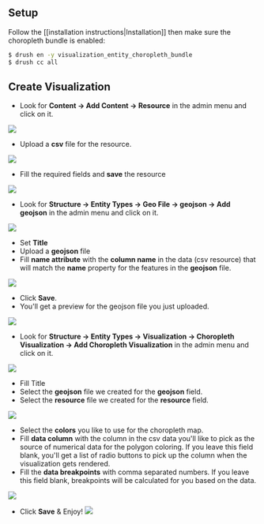 ## Setup

Follow the [[installation instructions|Installation]] then make sure the choropleth bundle is enabled:

```bash
$ drush en -y visualization_entity_choropleth_bundle
$ drush cc all
```

## Create Visualization

+ Look for **Content -> Add Content -> Resource** in the admin menu and click on it.

![](images/geojson-step-00.png)

+ Upload a **csv** file for the resource.

![](images/choropleth-step-00.png)

+ Fill the required fields and **save** the resource

![](images/choropleth-step-01.png)

+ Look for **Structure -> Entity Types -> Geo File -> geojson -> Add geojson** in the admin menu and click on it.

![](images/choropleth-step-02.png)

+ Set **Title**
+ Upload a **geojson** file
+ Fill **name attribute** with the **column name** in the data (csv resource) that will match the **name** property for the features in the **geojson** file.

![](images/choropleth-step-03.png)

+ Click **Save**.
+ You'll get a preview for the geojson file you just uploaded.

![](images/choropleth-step-04.png)

+ Look for **Structure -> Entity Types -> Visualization -> Choropleth Visualization -> Add Choropleth Visualization** in the admin menu and click on it.

![](images/choropleth-step-05.png)

+ Fill Title
+ Select the **geojson** file we created for the **geojson** field.
+ Select the **resource** file we created for the **resource** field.

![](images/choropleth-step-06.png)

+ Select the **colors** you like to use for the choropleth map.
+ Fill **data column** with the column in the csv data you'll like to pick as the source of numerical data for the polygon coloring. If you leave this field blank, you'll get a list of radio buttons to pick up the column when the visualization gets rendered.
+ Fill the **data breakpoints** with comma separated numbers. If you leave this field blank, breakpoints will be calculated for you based on the data.

![](images/choropleth-step-07.png)

+ Click **Save** & Enjoy!
![](images/choropleth-step-08.png)